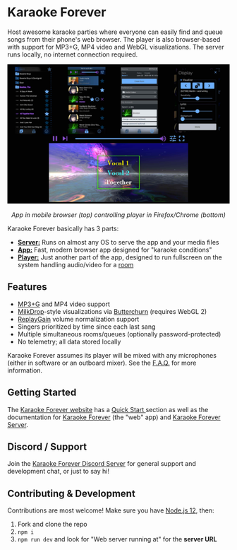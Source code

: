 # Karaoke Forever

Host awesome karaoke parties where everyone can easily find and queue songs from their phone's web browser. The player is also browser-based with support for MP3+G, MP4 video and WebGL visualizations. The server runs locally, no internet connection required.

[![Karaoke Forever](/docs/assets/images/README.jpg?raw=true)](/docs/assets/images/README.jpg?raw=true)

<p align="center">
  <i>App in mobile browser (top) controlling player in Firefox/Chrome (bottom)</i>
</p>

Karaoke Forever basically has 3 parts:

- **[Server:](https://www.karaoke-forever.com/docs/#karaoke-forever-server)** Runs on almost any OS to serve the app and your media files
- **[App:](https://www.karaoke-forever.com/docs/#karaoke-forever-the-web-app)** Fast, modern browser app designed for "karaoke conditions"
- **[Player:](https://www.karaoke-forever.com/docs/#player)** Just another part of the app, designed to run fullscreen on the system handling audio/video for a [room](https://www.karaoke-forever.com/docs/#rooms-admin-only)

## Features

- [MP3+G](https://en.wikipedia.org/wiki/MP3%2BG) and MP4 video support
- [MilkDrop](https://en.wikipedia.org/wiki/MilkDrop)-style visualizations via [Butterchurn](https://github.com/jberg/butterchurn) (requires WebGL 2)
- [ReplayGain](https://en.wikipedia.org/wiki/ReplayGain) volume normalization support
- Singers prioritized by time since each last sang
- Multiple simultaneous rooms/queues (optionally password-protected)
- No telemetry; all data stored locally

Karaoke Forever assumes its player will be mixed with any microphones (either in software or an outboard mixer). See the [F.A.Q.](https://www.karaoke-forever.com/faq/#whats-the-recommended-microphone-audio-setup) for more information.

## Getting Started

The [Karaoke Forever website](https://www.karaoke-forever.com/) has a [Quick Start ](https://www.karaoke-forever.com/docs#quick-start) section as well as the documentation for [Karaoke Forever](https://www.karaoke-forever.com/docs/#karaoke-forever-the-web-app) (the "web" app) and [Karaoke Forever Server](https://www.karaoke-forever.com/docs/#karaoke-forever-server).

## Discord / Support

Join the [Karaoke Forever Discord Server](https://discord.gg/PgqVtFq) for general support and development chat, or just to say hi!

## Contributing & Development

Contributions are most welcome! Make sure you have [Node.js 12](https://nodejs.org/en/), then:

1. Fork and clone the repo
2. `npm i`
3. `npm run dev` and look for "Web server running at" for the **server URL**
